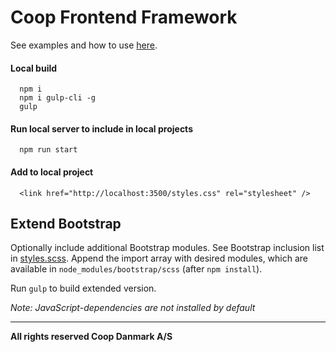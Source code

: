 # Coop Frontend Framework

See examples and how to use [here](https://coop-digital.github.io/coop-cvi/).

#### Local build

```
  npm i
  npm i gulp-cli -g
  gulp
```

#### Run local server to include in local projects

```
  npm run start
```

#### Add to local project

```
  <link href="http://localhost:3500/styles.css" rel="stylesheet" />
```

## Extend Bootstrap

Optionally include additional Bootstrap modules. See Bootstrap inclusion list in [styles.scss](src/sass/styles.scss). Append the import array with desired modules, which are available in `node_modules/bootstrap/scss` (after `npm install`).

Run `gulp` to build extended version.

*Note: JavaScript-dependencies are not installed by default*

___

**All rights reserved Coop Danmark A/S**
